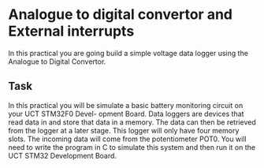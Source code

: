 # Analogue to digital convertor and External interrupts

In this practical you are going build a simple voltage data logger using the Analogue to Digital Convertor.

## Task
In this practical you will be simulate a basic battery monitoring circuit on your UCT STM32F0 Devel- opment Board. Data loggers are devices that read data in and store that data in a memory. The data can then be retrieved from the logger at a later stage. This logger will only have four memory slots. The incoming data will come from the potentiometer POT0. You will need to write the program in C to simulate this system and then run it on the UCT STM32 Development Board.
